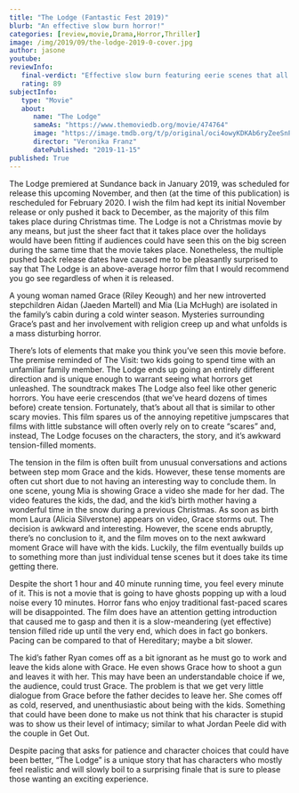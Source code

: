 ```yaml
---
title: "The Lodge (Fantastic Fest 2019)"
blurb: "An effective slow burn horror!"
categories: [review,movie,Drama,Horror,Thriller]
image: /img/2019/09/the-lodge-2019-0-cover.jpg
author: jasone
youtube: 
reviewInfo:
   final-verdict: "Effective slow burn featuring eerie scenes that all build up to a giant unexpected surprise towards the end, which will spark interesting conversations after."
   rating: 89
subjectInfo:
   type: "Movie"
   about:
      name: "The Lodge"
      sameAs: "https://www.themoviedb.org/movie/474764"
      image: "https://image.tmdb.org/t/p/original/oci4owyKDKAb6ryZeeSnPIvcaTh.jpg"
      director: "Veronika Franz"
      datePublished: "2019-11-15"
published: True
---
```

The Lodge premiered at Sundance back in January 2019, was scheduled for release this upcoming November, and then (at the time of this publication) is rescheduled for February 2020. I wish the film had kept its initial November release or only pushed it back to December, as the majority of this film takes place during Christmas time. The Lodge is not a Christmas movie by any means, but just the sheer fact that it takes place over the holidays would have been fitting if audiences could have seen this on the big screen during the same time that the movie takes place. Nonetheless, the multiple pushed back release dates have caused me to be pleasantly surprised to say that The Lodge is an above-average horror film that I would recommend you go see regardless of when it is released. 

A young woman named Grace (Riley Keough) and her new introverted stepchildren Aidan (Jaeden Martell) and Mia (Lia McHugh) are isolated in the family’s cabin during a cold winter season. Mysteries surrounding Grace’s past and her involvement with religion creep up and what unfolds is a mass disturbing horror.

There’s lots of elements that make you think you’ve seen this movie before. The premise reminded of The Visit: two kids going to spend time with an unfamiliar family member. The Lodge ends up going an entirely different direction and is unique enough to warrant seeing what horrors get unleashed. The soundtrack makes The Lodge also feel like other generic horrors. You have eerie crescendos (that we’ve heard dozens of times before) create tension. Fortunately, that’s about all that is similar to other scary movies. This film spares us of the annoying repetitive jumpscares that films with little substance will often overly rely on to create “scares” and, instead, The Lodge focuses on the characters, the story, and it’s awkward tension-filled moments. 

The tension in the film is often built from unusual conversations and actions between step mom Grace and the kids. However, these tense moments are often cut short due to not having an interesting way to conclude them. In one scene, young Mia is showing Grace a video she made for her dad. The video features the kids, the dad, and the kid’s birth mother having a wonderful time in the snow during a previous Christmas. As soon as birth mom Laura (Alicia Silverstone) appears on video, Grace storms out. The decision is awkward and interesting. However, the scene ends abruptly, there’s no conclusion to it, and the film moves on to the next awkward moment Grace will have with the kids. Luckily, the film eventually builds up to something more than just individual tense scenes but it does take its time getting there. 

Despite the short 1 hour and 40 minute running time, you feel every minute of it. This is not a movie that is going to have ghosts popping up with a loud noise every 10 minutes. Horror fans who enjoy traditional fast-paced scares will be disappointed. The film does have an attention getting introduction that caused me to gasp and then it is a slow-meandering (yet effective) tension filled ride up until the very end, which does in fact go bonkers. Pacing can be compared to that of Hereditary; maybe a bit slower.

The kid’s father Ryan comes off as a bit ignorant as he must go to work and leave the kids alone with Grace. He even shows Grace how to shoot a gun and leaves it with her. This may have been an understandable choice if we, the audience, could trust Grace. The problem is that we get very little dialogue from Grace before the father decides to leave her. She comes off as cold, reserved, and unenthusiastic about being with the kids. Something that could have been done to make us not think that his character is stupid was to show us their level of intimacy; similar to what Jordan Peele did with the couple in Get Out. 

Despite pacing that asks for patience and character choices that could have been better, “The Lodge” is a unique story that has characters who mostly feel realistic and will slowly boil to a surprising finale that is sure to please those wanting an exciting experience.